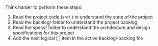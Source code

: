 Think harder to perform these steps:

1. Read the project code (src/ ) to understand the state of the project
2. Read the backlog/ folder to understand the project backlog
3. Read the specs/ folder to understand the architecture and design specifications for this project
5. Add the next logical [ ] item in the active backlog/ backlog file
